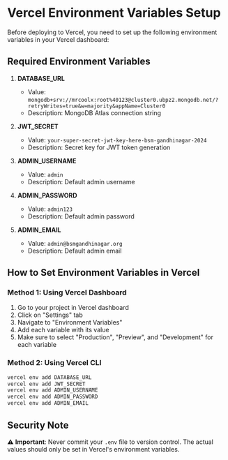 # Vercel Environment Variables Setup

Before deploying to Vercel, you need to set up the following environment variables in your Vercel dashboard:

## Required Environment Variables

1. **DATABASE_URL**
   - Value: `mongodb+srv://mrcoolx:root%40123@cluster0.ubpz2.mongodb.net/?retryWrites=true&w=majority&appName=Cluster0`
   - Description: MongoDB Atlas connection string

2. **JWT_SECRET**
   - Value: `your-super-secret-jwt-key-here-bsm-gandhinagar-2024`
   - Description: Secret key for JWT token generation

3. **ADMIN_USERNAME**
   - Value: `admin`
   - Description: Default admin username

4. **ADMIN_PASSWORD**
   - Value: `admin123`
   - Description: Default admin password

5. **ADMIN_EMAIL**
   - Value: `admin@bsmgandhinagar.org`
   - Description: Default admin email

## How to Set Environment Variables in Vercel

### Method 1: Using Vercel Dashboard
1. Go to your project in Vercel dashboard
2. Click on "Settings" tab
3. Navigate to "Environment Variables"
4. Add each variable with its value
5. Make sure to select "Production", "Preview", and "Development" for each variable

### Method 2: Using Vercel CLI
```bash
vercel env add DATABASE_URL
vercel env add JWT_SECRET
vercel env add ADMIN_USERNAME
vercel env add ADMIN_PASSWORD
vercel env add ADMIN_EMAIL
```

## Security Note
⚠️ **Important**: Never commit your `.env` file to version control. The actual values should only be set in Vercel's environment variables.
